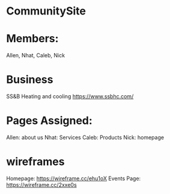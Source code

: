 # CommunitySite

# Members:
Allen, Nhat, Caleb, Nick

# Business
SS&B Heating and cooling
https://www.ssbhc.com/

# Pages Assigned:
Allen: about us
Nhat: Services
Caleb: Products
Nick: homepage

# wireframes
Homepage: https://wireframe.cc/ehu1oX
Events Page: https://wireframe.cc/2xxe0s
